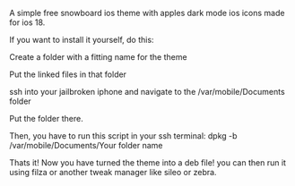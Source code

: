 A simple free snowboard ios theme with apples dark mode ios icons made for ios 18.

If you want to install it yourself, do this:



Create a folder with a fitting name for the theme



Put the linked files in that folder



ssh into your jailbroken iphone and navigate to the /var/mobile/Documents folder



Put the folder there.



Then, you have to run this script in your ssh terminal:   dpkg -b /var/mobile/Documents/Your folder name



Thats it! Now you have turned the theme into a deb file! you can then run it using filza or another tweak manager like sileo or zebra.
